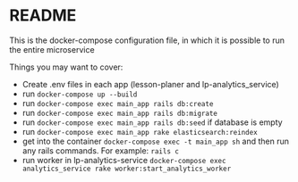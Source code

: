 # README

This is the docker-compose configuration file, in which it is possible to run the entire microservice

Things you may want to cover:

* Create .env files in each app (lesson-planer and lp-analytics_service)
* run `docker-compose up --build`
* run `docker-compose exec main_app rails db:create`
* run `docker-compose exec main_app rails db:migrate`
* run `docker-compose exec main_app rails db:seed` if database is empty
* run `docker-compose exec main_app rake elasticsearch:reindex`
* get into the container `docker-compose exec -t main_app sh` and then run any rails commands. For example: `rails c`
* run worker in lp-analytics-service `docker-compose exec analytics_service rake worker:start_analytics_worker`